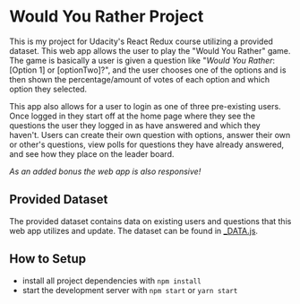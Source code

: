 # Would You Rather Project

This is my project for Udacity's React Redux course utilizing a provided dataset. This web app allows the user to play the "Would You Rather" game. The game is basically a user is given a question like "_Would You Rather_: [Option 1] or [optionTwo]?", and the user chooses one of the options and is then shown the percentage/amount of votes of each option and which option they selected.

This app also allows for a user to login as one of three pre-existing users. Once logged in they start off at the home page where they see the questions the user they logged in as have answered and which they haven't. Users can create their own question with options, answer their own or other's questions, view polls for questions they have already answered, and see how they place on the leader board.

_As an added bonus the web app is also responsive!_

## Provided Dataset
The provided dataset contains data on existing users and questions that this web app utilizes and update. The dataset can be found in [_DATA.js](src/utils/_DATA.js).

## How to Setup

* install all project dependencies with `npm install`
* start the development server with `npm start` or `yarn start`
